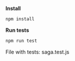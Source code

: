 __Install__
```javascript
npm install
```

__Run tests__
```javascript
npm run test
```

File with tests: saga.test.js
